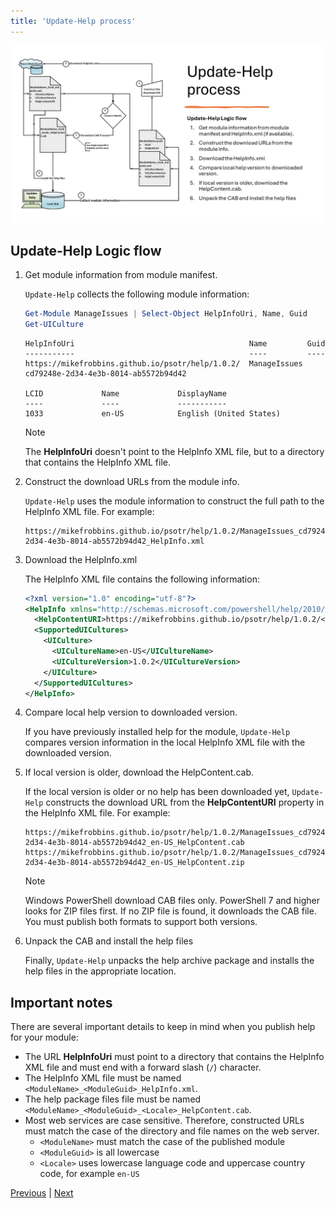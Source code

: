 ```yaml
---
title: 'Update-Help process'
---
```


![Update-Help process][02]

## Update-Help Logic flow

1. Get module information from module manifest.

   `Update-Help` collects the following module information:

   ```powershell
   Get-Module ManageIssues | Select-Object HelpInfoUri, Name, Guid
   Get-UICulture
   ```

   ```Output
   HelpInfoUri                                       Name         Guid
   -----------                                       ----         ----
   https://mikefrobbins.github.io/psotr/help/1.0.2/  ManageIssues cd79248e-2d34-4e3b-8014-ab5572b94d42

   LCID             Name             DisplayName
   ----             ----             -----------
   1033             en-US            English (United States)
   ```

   > [!NOTE]
   > The **HelpInfoUri** doesn't point to the HelpInfo XML file, but to a directory that contains
   > the HelpInfo XML file.

1. Construct the download URLs from the module info.

   `Update-Help` uses the module information to construct the full path to the HelpInfo XML file.
   For example:

   ```
   https://mikefrobbins.github.io/psotr/help/1.0.2/ManageIssues_cd79248e-2d34-4e3b-8014-ab5572b94d42_HelpInfo.xml
   ```

1. Download the HelpInfo.xml

   The HelpInfo XML file contains the following information:

   ```xml
   <?xml version="1.0" encoding="utf-8"?>
   <HelpInfo xmlns="http://schemas.microsoft.com/powershell/help/2010/05">
     <HelpContentURI>https://mikefrobbins.github.io/psotr/help/1.0.2/</HelpContentURI>
     <SupportedUICultures>
       <UICulture>
         <UICultureName>en-US</UICultureName>
         <UICultureVersion>1.0.2</UICultureVersion>
       </UICulture>
     </SupportedUICultures>
   </HelpInfo>
   ```

1. Compare local help version to downloaded version.

   If you have previously installed help for the module, `Update-Help` compares version information
   in the local HelpInfo XML file with the downloaded version.

1. If local version is older, download the HelpContent.cab.

   If the local version is older or no help has been downloaded yet, `Update-Help` constructs the
   download URL from the **HelpContentURI** property in the HelpInfo XML file. For example:

   ```
   https://mikefrobbins.github.io/psotr/help/1.0.2/ManageIssues_cd79248e-2d34-4e3b-8014-ab5572b94d42_en-US_HelpContent.cab
   https://mikefrobbins.github.io/psotr/help/1.0.2/ManageIssues_cd79248e-2d34-4e3b-8014-ab5572b94d42_en-US_HelpContent.zip
   ```

   > [!NOTE]
   > Windows PowerShell download CAB files only. PowerShell 7 and higher looks for ZIP files first.
   > If no ZIP file is found, it downloads the CAB file. You must publish both formats to support
   > both versions.

1. Unpack the CAB and install the help files

   Finally, `Update-Help` unpacks the help archive package and installs the help files in the
   appropriate location.

## Important notes

There are several important details to keep in mind when you publish help for your module:

- The URL **HelpInfoUri** must point to a directory that contains the HelpInfo
  XML file and must end with a forward slash (`/`) character.
- The HelpInfo XML file must be named `<ModuleName>_<ModuleGuid>_HelpInfo.xml`.
- The help package files file must be named `<ModuleName>_<ModuleGuid>_<Locale>_HelpContent.cab`.
- Most web services are case sensitive. Therefore, constructed URLs must match the case of the
  directory and file names on the web server.
  - `<ModuleName>` must match the case of the published module
  - `<ModuleGuid>` is all lowercase
  - `<Locale>` uses lowercase language code and uppercase country code, for example `en-US`

[Previous][01] | [Next][03]

<!-- link references -->
[01]: ../slide5
[02]: slide6.png
[03]: ../slide7
